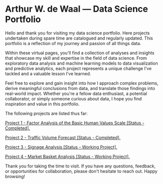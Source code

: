 # Arthur W. de Waal — Data Science Portfolio
Hello and thank you for visiting my data science portfolio. Here projects undertaken during spare time are catalogued and regularly updated. This portfolio is a reflection of my journey and passion of all things data.

Within these virtual pages, you'll find a collection of analyses and insights that showcase my skill and expertise in the field of data science. From exploratory data analysis and machine learning models to data visualization and predictive analytics, each project represents a unique challenge I've tackled and a valuable lesson I've learned.

Feel free to explore and gain insight into how I approach complex problems, derive meaningful conclusions from data, and translate those findings into real-world impact. Whether you're a fellow data enthusiast, a potential collaborator, or simply someone curious about data, I hope you find inspiration and value in this portfolio.

The following projects are listed thus far:

[Project 1 - Factor Analysis of the Basic Human Values Scale [Status - Completed].](https://github.com/dewaalaw/dsprojects/tree/1b4a15fdce1de03a6655c1b28ff514ea06ac9227/human-values-scale) 

[Project 2 - Traffic Volume Forecast [Status - Completed].](https://github.com/dewaalaw/dsprojects/tree/1b4a15fdce1de03a6655c1b28ff514ea06ac9227/traffic-flow-forecast)

[Project 3 - Signage Analysis [Status - Working Project].](https://github.com/dewaalaw/dsprojects/tree/1b4a15fdce1de03a6655c1b28ff514ea06ac9227/signage-survey)

[Project 4 - Market Basket Analysis [Status - Working Project].](https://github.com/dewaalaw/dsprojects/tree/1b4a15fdce1de03a6655c1b28ff514ea06ac9227/market-basket-analysis)

Thank you for taking the time to visit. If you have any questions, feedback, or opportunities for collaboration, please don't hesitate to reach out. Happy browsing!


